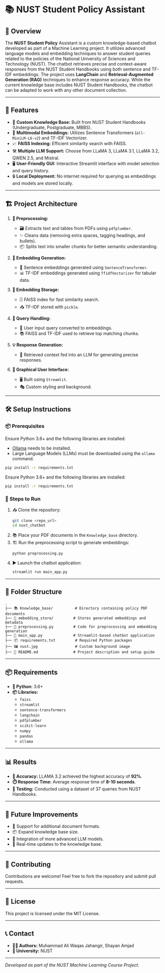 # 📚 NUST Student Policy Assistant

## 🧐 Overview

The **NUST Student Policy** Assistant is a custom knowledge-based chatbot developed as part of a Machine Learning project. It utilizes advanced language models and embedding techniques to answer student queries related to the policies of the National University of Sciences and Technology (NUST). The chatbot retrieves precise and context-aware responses from the NUST Student Handbooks using both sentence and TF-IDF embeddings. The project uses **LangChain** and **Retrieval-Augmented Generation (RAG)** techniques to enhance response accuracy. While the current knowledge base includes NUST Student Handbooks, the chatbot can be adapted to work with any other document collection.

---

## 🌟 Features

- 📖 **Custom Knowledge Base:** Built from NUST Student Handbooks (Undergraduate, Postgraduate, MBBS).
- 🧠 **Multimodal Embeddings:** Utilizes Sentence Transformers (`all-MiniLM-L6-v2`) and TF-IDF Vectorizer.
- 📈 **FAISS Indexing:** Efficient similarity search with FAISS.
- 🛠️ **Multiple LLM Support:** Choose from LLaMA 3, LLaMA 3.1, LLaMA 3.2, QWEN 2.5, and Mistral.
- 🖥️ **User-Friendly GUI:** Interactive Streamlit interface with model selection and query history.
- 🔒 **Local Deployment:** No internet required for querying as embeddings and models are stored locally.

---

## 🏗️ Project Architecture

1. **🧼 Preprocessing:**

   - 🗃️ Extracts text and tables from PDFs using `pdfplumber`.
   - ✨ Cleans data (removing extra spaces, tagging headings, and bullets).
   - 📦 Splits text into smaller chunks for better semantic understanding.

2. **🔢 Embedding Generation:**

   - 🧩 Sentence embeddings generated using `SentenceTransformer`.
   - 📊 TF-IDF embeddings generated using `TfidfVectorizer` for tabular data.

3. **💾 Embedding Storage:**

   - 🗄️ FAISS index for fast similarity search.
   - 📥 TF-IDF stored with `pickle`.

4. **🔎 Query Handling:**

   - 🎯 User input query converted to embeddings.
   - 📚 FAISS and TF-IDF used to retrieve top matching chunks.

5. **💡 Response Generation:**

   - 🤖 Retrieved context fed into an LLM for generating precise responses.

6. **🎨 Graphical User Interface:**

   - 🖥️ Built using `Streamlit`.
   - 🎭 Custom styling and background.

---

## 🛠️ Setup Instructions

### 📦 Prerequisites

Ensure Python 3.6+ and the following libraries are installed:

- [Ollama](https://ollama.ai/) needs to be installed.
- Large Language Models (LLMs) must be downloaded using the `ollama` command.

```bash
pip install -r requirements.txt
```

Ensure Python 3.6+ and the following libraries are installed:

```bash
pip install -r requirements.txt
```

### 🚀 Steps to Run

1. 📥 Clone the repository:
   ```bash
   git clone <repo_url>
   cd nust_chatbot
   ```
2. 📚 Place your PDF documents in the `Knowledge_base` directory.
3. 🏗️ Run the preprocessing script to generate embeddings:
   ```bash
   python preprocessing.py
   ```
4. ▶️ Launch the chatbot application:
   ```bash
   streamlit run main_app.py
   ```

---

## 📂 Folder Structure

```
.
├── 📚 Knowledge_base/          # Directory containing policy PDF documents
├── 💾 embedding_store/         # Stores generated embeddings and metadata
├── 🧼 preprocessing.py         # Code for preprocessing and embedding generation
├── 🎨 main_app.py              # Streamlit-based chatbot application
├── 📦 requirements.txt         # Required Python packages
├── 🖼️ nust.jpg                 # Custom background image
├── 📖 README.md                # Project description and setup guide
```

---

## 📦 Requirements

- **🐍 Python**: 3.6+
- **📦 Libraries:**
  - `faiss`
  - `streamlit`
  - `sentence-transformers`
  - `langchain`
  - `pdfplumber`
  - `scikit-learn`
  - `numpy`
  - `pandas`
  - `ollama`

---

## 📊 Results

- **🎯 Accuracy:** LLAMA 3.2 achieved the highest accuracy of **92%**.
- **⏱️ Response Time:** Average response time of **8-10 seconds**.
- **🧪 Testing:** Conducted using a dataset of 37 queries from NUST Handbooks.

---

## 🚀 Future Improvements

- 📑 Support for additional document formats.
- 📦 Expand knowledge base size.
- 🔗 Integration of more advanced LLM models.
- 📡 Real-time updates to the knowledge base.

---

## 🤝 Contributing

Contributions are welcome! Feel free to fork the repository and submit pull requests.

---

## 📜 License

This project is licensed under the MIT License.

---

## 📞 Contact

- **👨‍💻 Authors:** Muhammad Ali Waqas Jahangir, Shayan Amjad
- **🏫 University:** NUST

---

*Developed as part of the NUST Machine Learning Course Project.*

